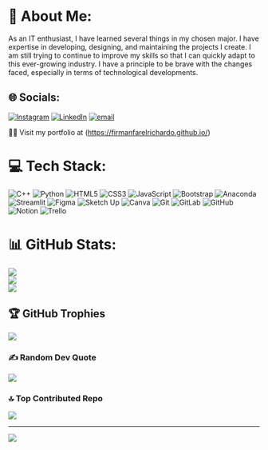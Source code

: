 # 🚀 About Me:
As an IT enthusiast, I have learned several things in my chosen major. I have expertise in developing, designing, and maintaining the projects I create. I am still trying to continue to improve my skills so that I can quickly adapt to this ever-growing industry. I have a principle to be brave with the changes faced, especially in terms of technological developments.


## 🌐 Socials:
[![Instagram](https://img.shields.io/badge/Instagram-%23E4405F.svg?logo=Instagram&logoColor=white)](https://instagram.com/https://www.instagram.com/firmanfarelrichardo/) [![LinkedIn](https://img.shields.io/badge/LinkedIn-%230077B5.svg?logo=linkedin&logoColor=white)](https://linkedin.com/in/www.linkedin.com/in/firmanfarelrichardo) [![email](https://img.shields.io/badge/Email-D14836?logo=gmail&logoColor=white)](mailto:farelpasaribu04@gmail.com)

👨‍💻 Visit my portfolio at (https://firmanfarelrichardo.github.io/)

# 💻 Tech Stack:
![C++](https://img.shields.io/badge/c++-%2300599C.svg?style=flat&logo=c%2B%2B&logoColor=white) ![Python](https://img.shields.io/badge/python-3670A0?style=flat&logo=python&logoColor=ffdd54) ![HTML5](https://img.shields.io/badge/html5-%23E34F26.svg?style=flat&logo=html5&logoColor=white) ![CSS3](https://img.shields.io/badge/css3-%231572B6.svg?style=flat&logo=css3&logoColor=white) ![JavaScript](https://img.shields.io/badge/javascript-%23323330.svg?style=flat&logo=javascript&logoColor=%23F7DF1E) ![Bootstrap](https://img.shields.io/badge/bootstrap-%238511FA.svg?style=flat&logo=bootstrap&logoColor=white) ![Anaconda](https://img.shields.io/badge/Anaconda-%2344A833.svg?style=flat&logo=anaconda&logoColor=white) ![Streamlit](https://img.shields.io/badge/Streamlit-%23FE4B4B.svg?style=flat&logo=streamlit&logoColor=white) ![Figma](https://img.shields.io/badge/figma-%23F24E1E.svg?style=flat&logo=figma&logoColor=white) ![Sketch Up](https://img.shields.io/badge/SketchUp-005F9E?style=flat&logo=sketchup&logoColor=white) ![Canva](https://img.shields.io/badge/Canva-%2300C4CC.svg?style=flat&logo=Canva&logoColor=white) ![Git](https://img.shields.io/badge/git-%23F05033.svg?style=flat&logo=git&logoColor=white) ![GitLab](https://img.shields.io/badge/gitlab-%23181717.svg?style=flat&logo=gitlab&logoColor=white) ![GitHub](https://img.shields.io/badge/github-%23121011.svg?style=flat&logo=github&logoColor=white) ![Notion](https://img.shields.io/badge/Notion-%23000000.svg?style=flat&logo=notion&logoColor=white) ![Trello](https://img.shields.io/badge/Trello-%23026AA7.svg?style=flat&logo=Trello&logoColor=white)
# 📊 GitHub Stats:
![](https://github-readme-stats.vercel.app/api?username=firmanfarelrichardo&theme=radical&hide_border=false&include_all_commits=false&count_private=false)<br/>
![](https://nirzak-streak-stats.vercel.app/?user=firmanfarelrichardo&theme=radical&hide_border=false)<br/>
![](https://github-readme-stats.vercel.app/api/top-langs/?username=firmanfarelrichardo&theme=radical&hide_border=false&include_all_commits=false&count_private=false&layout=compact)

## 🏆 GitHub Trophies
![](https://github-profile-trophy.vercel.app/?username=firmanfarelrichardo&theme=radical&no-frame=true&no-bg=false&margin-w=4)

### ✍️ Random Dev Quote
![](https://quotes-github-readme.vercel.app/api?type=horizontal&theme=radical)

### 🔝 Top Contributed Repo
![](https://github-contributor-stats.vercel.app/api?username=firmanfarelrichardo&limit=5&theme=radical&combine_all_yearly_contributions=true)

---
[![](https://visitcount.itsvg.in/api?id=firmanfarelrichardo&icon=4&color=0)](https://visitcount.itsvg.in)

<!-- Proudly created with GPRM ( https://gprm.itsvg.in ) -->
